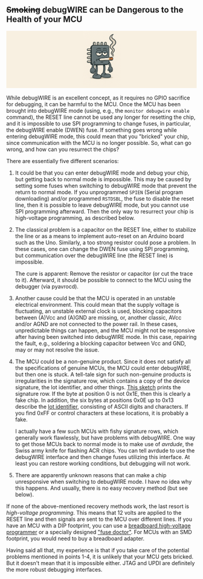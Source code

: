 ## ~~Smoking~~ debugWIRE can be Dangerous to the Health of your MCU

![Smoking IC](https://raw.githubusercontent.com/felias-fogg/pyavrocd/refs/heads/main/docs/pics/smoking_ic_breit.png)

While debugWIRE is an excellent concept, as it requires no GPIO sacrifice for debugging, it can be harmful to the MCU. Once the MCU has been brought into debugWIRE mode (using, e.g., the `monitor debugwire enable` command), the RESET line cannot be used any longer for resetting the chip, and it is impossible to use SPI programming to change fuses, in particular, the debugWIRE enable (DWEN) fuse. If something goes wrong while entering debugWIRE mode, this could mean that you "bricked" your chip, since communication with the MCU is no longer possible. So, what can go wrong, and how can you resurrect the chips?

There are essentially five different scenarios:

1) It could be that you can enter debugWIRE mode and debug your chip, but getting back to normal mode is impossible. This may be caused by setting some fuses when switching to debugWIRE mode that prevent the return to normal mode. If you unprogrammed `SPIEN` (Serial program downloading) and/or programmed `RSTDSBL`, the fuse to disable the reset line, then it is possible to leave debugWIRE mode, but you cannot use SPI programming afterward. Then the only way to resurrect your chip is high-voltage programming, as described below.

2) The classical problem is a capacitor on the RESET line, either to stabilize the line or as a means to implement auto-reset on an Arduino board such as the Uno. Similarly, a too strong resistor could pose a problem. In these cases, one can change the DWEN fuse using SPI programming, but communication over the debugWIRE line (the RESET line) is impossible.

   The cure is apparent: Remove the resistor or capacitor (or cut the trace to it). Afterward, it should be possible to connect to the MCU using the debugger (via pyavrocd).

3) Another cause could be that the MCU is operated in an unstable electrical environment. This could mean that the supply voltage is fluctuating, an unstable external clock is used, blocking capacitors between (A)Vcc and (A)GND are missing, or, another classic, AVcc and/or AGND are not connected to the power rail. In these cases, unpredictable things can happen, and the MCU might not be responsive after having been switched into debugWIRE mode. In this case, repairing the fault, e.g., soldering a blocking capacitor between Vcc and GND, may or may not resolve the issue.

4) The MCU could be a non-genuine product. Since it does not satisfy all the specifications of genuine MCUs, the MCU could enter debugWIRE, but then one is stuck. A tell-tale sign for such non-genuine products is irregularities in the signature row, which contains a copy of the device signature, the lot identifier, and other things. [This sketch](https://gist.github.com/krdarrah/6e6cb94c1df015e8e9f910ae5cf85299) prints the signature row. If the byte at position 0 is not 0x1E, then this is clearly a fake chip. In addition, the six bytes at positions 0x0E up to 0x13 describe the [lot identifier](https://microchip.my.site.com/s/article/Serial-number-in-AVR---Mega-Tiny-devices), consisting of ASCII digits and characters. If you find 0xFF or control characters at these locations, it is probably a fake.

   I actually have a few such MCUs with fishy signature rows, which generally work flawlessly, but have problems with debugWIRE. One way to get those MCUs back to normal mode is to make use of *avrdude*, the Swiss army knife for flashing ACR chips. You can tell avrdude to use the debugWIRE interface and then change fuses utilizing this interface. At least you can restore working conditions, but debugging will not work.

5) There are apparently unknown reasons that can make a chip unresponsive when switching to debugWIRE mode. I have no idea why this happens. And usually, there is no easy recovery method (but see below).

If none of the above-mentioned recovery methods work, the last resort is *high-voltage programming*. This means that 12 volts are applied to the RESET line and then signals are sent to the MCU over different lines. If you have an MCU with a DIP footprint, you can use a [breadboard high-voltage programmer](https://github.com/felias-fogg/RescueAVR) or a specially designed ["fuse doctor"](https://www.tindie.com/products/fogg/rescueavr-hv-fuse-programmer-for-avrs/). For MCUs with an SMD footprint, you would need to buy a breadboard adapter.

Having said all that, my experience is that if you take care of the potential problems mentioned in points 1-4, it is unlikely that your MCU gets bricked. But it doesn't mean that it is impossible either. JTAG and UPDI are definitely the more robust debugging interfaces.